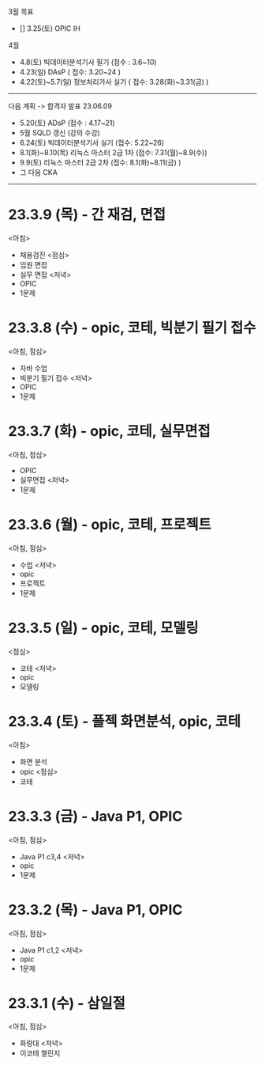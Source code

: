 3월 목표
- [] 3.25(토) OPIC IH

 4월
- 4.8(토) 빅데이터분석기사 필기 (접수 : 3.6~10)
- 4.23(일) DAsP ( 접수: 3.20~24 )
- 4.22(토)~5.7(일) 정보처리가사 실기 ( 접수: 3.28(화)~3.31(금) ) 

---
다음 계획
-> 합격자 발표 23.06.09
- 5.20(토) ADsP (접수 : 4.17~21)
- 5월 SQLD 갱신 (강의 수강)
- 6.24(토) 빅데이터분석기사 실기 (접수: 5.22~26)
- 8.1(화)~8.10(목) 리눅스 마스터 2급 1차 (접수: 7.31(월)~8.9(수))
- 9.9(토) 리눅스 마스터 2급 2차 (접수: 8.1(화)~8.11(금) )
- 그 다음 CKA

---
# 23.3.9 (목) - 간 재검, 면접
<아침>
- 채용검진
<점심>
- 임원 면접
- 실무 면접
<저녁>
- OPIC
- 1문제

# 23.3.8 (수) - opic, 코테, 빅분기 필기 접수
<아침, 점심>
- 자바 수업
- 빅분기 필기 접수
<저녁>
- OPIC
- 1문제

# 23.3.7 (화) - opic, 코테, 실무면접
<아침, 점심>
- OPIC
- 실무면접
<저녁>
- 1문제

# 23.3.6 (월) - opic, 코테, 프로젝트
<아침, 점심>
- 수업
<저녁>
- opic
- 프로젝트 
- 1문제

# 23.3.5 (일) - opic, 코테, 모델링
<점심>
- 코테 
<저녁>
- opic
- 모델링

# 23.3.4 (토) - 플젝 화면분석, opic, 코테
<아침>
- 화면 분석
- opic
<점심>
- 코테 

# 23.3.3 (금) - Java P1, OPIC
<아침, 점심>
- Java P1 c3,4
<저녁>
- opic
- 1문제

# 23.3.2 (목) - Java P1, OPIC
<아침, 점심>
- Java P1 c1,2
<저녁>
- opic
- 1문제

# 23.3.1 (수) - 삼일절
<아침, 점심>
- 화랑대
<저녁>
- 이코테 챌린지